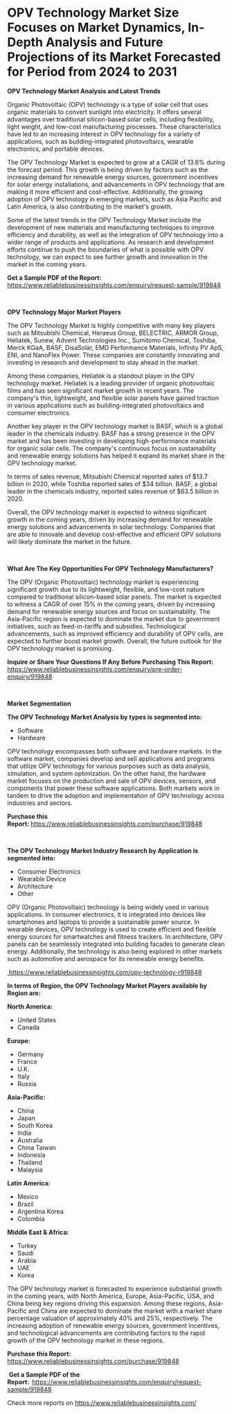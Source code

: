 <p><h1>OPV Technology Market Size Focuses on Market Dynamics, In-Depth Analysis and Future Projections of its Market Forecasted for Period from 2024 to 2031</h1></p><p><strong>OPV Technology Market Analysis and Latest Trends</strong></p>
<p><p>Organic Photovoltaic (OPV) technology is a type of solar cell that uses organic materials to convert sunlight into electricity. It offers several advantages over traditional silicon-based solar cells, including flexibility, light weight, and low-cost manufacturing processes. These characteristics have led to an increasing interest in OPV technology for a variety of applications, such as building-integrated photovoltaics, wearable electronics, and portable devices.</p><p>The OPV Technology Market is expected to grow at a CAGR of 13.6% during the forecast period. This growth is being driven by factors such as the increasing demand for renewable energy sources, government incentives for solar energy installations, and advancements in OPV technology that are making it more efficient and cost-effective. Additionally, the growing adoption of OPV technology in emerging markets, such as Asia Pacific and Latin America, is also contributing to the market's growth.</p><p>Some of the latest trends in the OPV Technology Market include the development of new materials and manufacturing techniques to improve efficiency and durability, as well as the integration of OPV technology into a wider range of products and applications. As research and development efforts continue to push the boundaries of what is possible with OPV technology, we can expect to see further growth and innovation in the market in the coming years.</p></p>
<p><strong>Get a Sample PDF of the Report:&nbsp;</strong> <a href="https://www.reliablebusinessinsights.com/enquiry/request-sample/919848">https://www.reliablebusinessinsights.com/enquiry/request-sample/919848</a></p>
<p>&nbsp;</p>
<p><strong>OPV Technology Major Market Players</strong></p>
<p><p>The OPV Technology Market is highly competitive with many key players such as Mitsubishi Chemical, Heraeus Group, BELECTRIC, ARMOR Group, Heliatek, Sunew, Advent Technologies Inc., Sumitomo Chemical, Toshiba, Merck KGaA, BASF, DisaSolar, EMD Performance Materials, Infinity PV ApS, ENI, and NanoFlex Power. These companies are constantly innovating and investing in research and development to stay ahead in the market.</p><p>Among these companies, Heliatek is a standout player in the OPV technology market. Heliatek is a leading provider of organic photovoltaic films and has seen significant market growth in recent years. The company's thin, lightweight, and flexible solar panels have gained traction in various applications such as building-integrated photovoltaics and consumer electronics.</p><p>Another key player in the OPV technology market is BASF, which is a global leader in the chemicals industry. BASF has a strong presence in the OPV market and has been investing in developing high-performance materials for organic solar cells. The company's continuous focus on sustainability and renewable energy solutions has helped it expand its market share in the OPV technology market.</p><p>In terms of sales revenue, Mitsubishi Chemical reported sales of $13.7 billion in 2020, while Toshiba reported sales of $34 billion. BASF, a global leader in the chemicals industry, reported sales revenue of $63.5 billion in 2020.</p><p>Overall, the OPV technology market is expected to witness significant growth in the coming years, driven by increasing demand for renewable energy solutions and advancements in solar technology. Companies that are able to innovate and develop cost-effective and efficient OPV solutions will likely dominate the market in the future.</p></p>
<p>&nbsp;</p>
<p><strong>What Are The Key Opportunities For OPV Technology Manufacturers?</strong></p>
<p><p>The OPV (Organic Photovoltaic) technology market is experiencing significant growth due to its lightweight, flexible, and low-cost nature compared to traditional silicon-based solar panels. The market is expected to witness a CAGR of over 15% in the coming years, driven by increasing demand for renewable energy sources and focus on sustainability. The Asia-Pacific region is expected to dominate the market due to government initiatives, such as feed-in-tariffs and subsidies. Technological advancements, such as improved efficiency and durability of OPV cells, are expected to further boost market growth. Overall, the future outlook for the OPV technology market is promising.</p></p>
<p><strong>Inquire or Share Your Questions If Any Before Purchasing This Report:</strong> <a href="https://www.reliablebusinessinsights.com/enquiry/pre-order-enquiry/919848">https://www.reliablebusinessinsights.com/enquiry/pre-order-enquiry/919848</a></p>
<p>&nbsp;</p>
<p><strong>Market Segmentation</strong></p>
<p><strong>The OPV Technology Market Analysis by types is segmented into:</strong></p>
<p><ul><li>Software</li><li>Hardware</li></ul></p>
<p><p>OPV technology encompasses both software and hardware markets. In the software market, companies develop and sell applications and programs that utilize OPV technology for various purposes such as data analysis, simulation, and system optimization. On the other hand, the hardware market focuses on the production and sale of OPV devices, sensors, and components that power these software applications. Both markets work in tandem to drive the adoption and implementation of OPV technology across industries and sectors.</p></p>
<p><strong>Purchase this Report:&nbsp;</strong><a href="https://www.reliablebusinessinsights.com/purchase/919848">https://www.reliablebusinessinsights.com/purchase/919848</a></p>
<p>&nbsp;</p>
<p><strong>The OPV Technology Market Industry Research by Application is segmented into:</strong></p>
<p><ul><li>Consumer Electronics</li><li>Wearable Device</li><li>Architecture</li><li>Other</li></ul></p>
<p><p>OPV (Organic Photovoltaic) technology is being widely used in various applications. In consumer electronics, it is integrated into devices like smartphones and laptops to provide a sustainable power source. In wearable devices, OPV technology is used to create efficient and flexible energy sources for smartwatches and fitness trackers. In architecture, OPV panels can be seamlessly integrated into building facades to generate clean energy. Additionally, the technology is also being explored in other markets such as automotive and aerospace for its renewable energy benefits.</p></p>
<p><a href="https://www.reliablebusinessinsights.com/opv-technology-r919848">&nbsp;https://www.reliablebusinessinsights.com/opv-technology-r919848</a></p>
<p><strong>In terms of Region, the OPV Technology Market Players available by Region are:</strong></p>
<p>
    <p> <strong> North America: </strong>
        <ul>
            <li>United States</li>
            <li>Canada</li>
        </ul>
        </p> 
    <p> <strong> Europe: </strong>
        <ul>
            <li>Germany</li>
            <li>France</li>
            <li>U.K.</li>
            <li>Italy</li>
            <li>Russia</li>
        </ul>
        </p> 
    <p> <strong> Asia-Pacific: </strong>
        <ul>
            <li>China</li>
            <li>Japan</li>
            <li>South Korea</li>
            <li>India</li>
            <li>Australia</li>
            <li>China Taiwan</li>
            <li>Indonesia</li>
            <li>Thailand</li>
            <li>Malaysia</li>
        </ul>
        </p> 
    <p> <strong> Latin America: </strong>
        <ul>
            <li>Mexico</li>
            <li>Brazil</li>
            <li>Argentina Korea</li>
            <li>Colombia</li>
        </ul>
        </p> 
    <p> <strong> Middle East & Africa: </strong>
        <ul>
            <li>Turkey</li>
            <li>Saudi</li>
            <li>Arabia</li>
            <li>UAE</li>
            <li>Korea</li>
        </ul>
    </p>
    </p>
<p><p>The OPV technology market is forecasted to experience substantial growth in the coming years, with North America, Europe, Asia-Pacific, USA, and China being key regions driving this expansion. Among these regions, Asia-Pacific and China are expected to dominate the market with a market share percentage valuation of approximately 40% and 25%, respectively. The increasing adoption of renewable energy sources, government incentives, and technological advancements are contributing factors to the rapid growth of the OPV technology market in these regions.</p></p>
<p><strong>Purchase this Report: </strong><a href="https://www.reliablebusinessinsights.com/purchase/919848">https://www.reliablebusinessinsights.com/purchase/919848</a></p>
<p>&nbsp;<strong>Get a Sample PDF of the Report:&nbsp;&nbsp;</strong><a href="https://www.reliablebusinessinsights.com/enquiry/request-sample/919848">https://www.reliablebusinessinsights.com/enquiry/request-sample/919848</a></p>
<p><strong></strong></p>
<p>Check more reports on <a href="https://www.reliablebusinessinsights.com/">https://www.reliablebusinessinsights.com/</a></p>